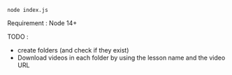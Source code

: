 `node index.js`

Requirement : Node 14+

TODO :

- create folders (and check if they exist)
- Download videos in each folder by using the lesson name and the video URL
